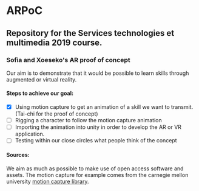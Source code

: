 # ARPoC

## Repository for the Services technologies et multimedia 2019 course. 
### Sofia and Xoeseko's AR proof of concept

Our aim is to demonstrate that it would be possible to learn skills through augmented or virtual reality. 

#### Steps to achieve our goal:
- [x] Using motion capture to get an animation of a skill we want to transmit. (Tai-chi for the proof of concept)
- [ ] Rigging a character to follow the motion capture animation
- [ ] Importing the animation into unity in order to develop the AR or VR application.
- [ ] Testing within our close circles what people think of the concept

#### Sources:
We aim as much as possible to make use of open access software and assets. 
The motion capture for example comes from the carnegie mellon university [motion capture library](http://mocap.cs.cmu.edu).

